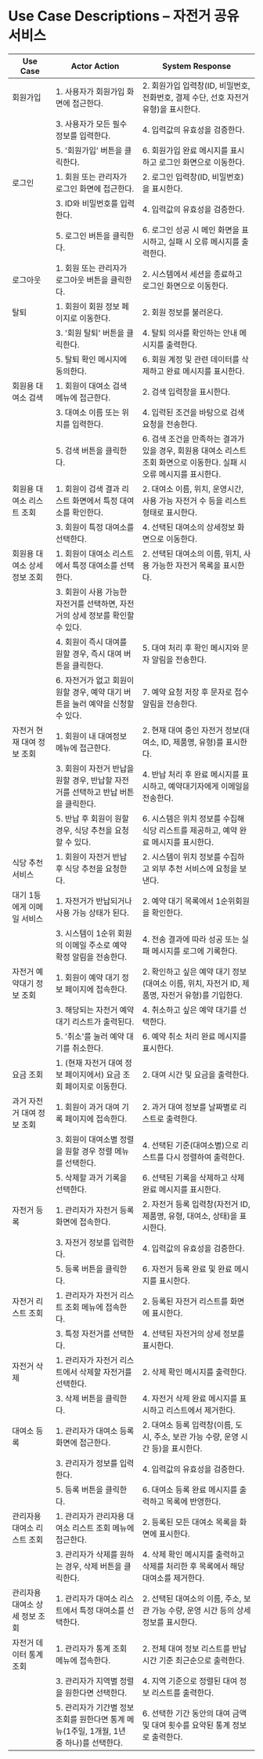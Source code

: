 # Use Case Descriptions – 자전거 공유 서비스

| Use Case | Actor Action | System Response |
|----------|--------------|-----------------|
| 회원가입 | 1. 사용자가 회원가입 화면에 접근한다. | 2. 회원가입 입력창(ID, 비밀번호, 전화번호, 결제 수단, 선호 자전거 유형)을 표시한다. |
|          | 3. 사용자가 모든 필수 정보를 입력한다. | 4. 입력값의 유효성을 검증한다. |
|          | 5. '회원가입' 버튼을 클릭한다. | 6. 회원가입 완료 메시지를 표시하고 로그인 화면으로 이동한다. |
| 로그인 | 1. 회원 또는 관리자가 로그인 화면에 접근한다. | 2. 로그인 입력창(ID, 비밀번호)을 표시한다. |
|  | 3. ID와 비밀번호를 입력한다. | 4. 입력값의 유효성을 검증한다. |
|  | 5. 로그인 버튼을 클릭한다. | 6. 로그인 성공 시 메인 화면을 표시하고, 실패 시 오류 메시지를 출력한다. |
| 로그아웃 | 1. 회원 또는 관리자가 로그아웃 버튼을 클릭한다. | 2. 시스템에서 세션을 종료하고 로그인 화면으로 이동한다. |
| 탈퇴 | 1. 회원이 회원 정보 페이지로 이동한다. | 2. 회원 정보를 불러온다. |
|  | 3. '회원 탈퇴' 버튼을 클릭한다. | 4. 탈퇴 의사를 확인하는 안내 메시지를 출력한다. |
|  | 5. 탈퇴 확인 메시지에 동의한다. | 6. 회원 계정 및 관련 데이터를 삭제하고 완료 메시지를 표시한다. |
| 회원용 대여소 검색 | 1. 회원이 대여소 검색 메뉴에 접근한다. | 2. 검색 입력창을 표시한다. |
|  | 3. 대여소 이름 또는 위치를 입력한다. | 4. 입력된 조건을 바탕으로 검색 요청을 전송한다. |
|  | 5. 검색 버튼을 클릭한다. | 6. 검색 조건을 만족하는 결과가 있을 경우, 회원용 대여소 리스트 조회 화면으로 이동한다. 실패 시 오류 메시지를 표시한다. |
| 회원용 대여소 리스트 조회 | 1. 회원이 검색 결과 리스트 화면에서 특정 대여소를 확인한다. | 2. 대여소 이름, 위치, 운영시간, 사용 가능 자전거 수 등을 리스트 형태로 표시한다. |
|  | 3. 회원이 특정 대여소를 선택한다. | 4. 선택된 대여소의 상세정보 화면으로 이동한다. |
| 회원용 대여소 상세정보 조회 | 1. 회원이 대여소 리스트에서 특정 대여소를 선택한다. | 2. 선택된 대여소의 이름, 위치, 사용 가능한 자전거 목록을 표시한다. |
|  | 3. 회원이 사용 가능한 자전거를 선택하면, 자전거의 상세 정보를 확인할 수 있다. |  |
|  | 4. 회원이 즉시 대여를 원할 경우, 즉시 대여 버튼을 클릭한다. | 5. 대여 처리 후 확인 메시지와 문자 알림을 전송한다. |
|  | 6. 자전거가 없고 회원이 원할 경우, 예약 대기 버튼을 눌러 예약을 신청할 수 있다. | 7. 예약 요청 저장 후 문자로 접수 알림을 전송한다. |
| 자전거 현재 대여 정보 조회 | 1. 회원이 내 대여정보 메뉴에 접근한다. | 2. 현재 대여 중인 자전거 정보(대여소, ID, 제품명, 유형)를 표시한다. |
|  | 3. 회원이 자전거 반납을 원할 경우, 반납할 자전거를 선택하고 반납 버튼을 클릭한다. | 4. 반납 처리 후 완료 메시지를 표시하고, 예약대기자에게 이메일을 전송한다. |
|  | 5. 반납 후 회원이 원할 경우, 식당 추천을 요청할 수 있다. | 6. 시스템은 위치 정보를 수집해 식당 리스트를 제공하고, 예약 완료 메시지를 표시한다. |
| 식당 추천 서비스 | 1. 회원이 자전거 반납 후 식당 추천을 요청한다. | 2. 시스템이 위치 정보를 수집하고 외부 추천 서비스에 요청을 보낸다. |
| 대기 1등에게 이메일 서비스 | 1. 자전거가 반납되거나 사용 가능 상태가 된다. | 2. 예약 대기 목록에서 1순위회원을 확인한다. |
|  | 3. 시스템이 1순위 회원의 이메일 주소로 예약 확정 알림을 전송한다. | 4. 전송 결과에 따라 성공 또는 실패 메시지를 로그에 기록한다. |
| 자전거 예약대기 정보 조회 | 1. 회원이 예약 대기 정보 페이지에 접속한다. | 2. 확인하고 싶은 예약 대기 정보(대여소 이름, 위치, 자전거 ID, 제품명, 자전거 유형)를 기입한다. |
|  | 3. 해당되는 자전거 예약 대기 리스트가 출력된다. | 4. 취소하고 싶은 예약 대기를 선택한다. |
|  | 5. '취소'를 눌러 예약 대기를 취소한다. | 6. 예약 취소 처리 완료 메시지를 표시한다. |
| 요금 조회 | 1. (현재 자전거 대여 정보 페이지에서) 요금 조회 페이지로 이동한다. | 2. 대여 시간 및 요금을 출력한다. |
| 과거 자전거 대여 정보 조회 | 1. 회원이 과거 대여 기록 페이지에 접속한다. | 2. 과거 대여 정보를 날짜별로 리스트로 출력한다. |
|  | 3. 회원이 대여소별 정렬을 원할 경우 정렬 메뉴를 선택한다. | 4. 선택된 기준(대여소별)으로 리스트를 다시 정렬하여 출력한다. |
|  | 5. 삭제할 과거 기록을 선택한다. | 6. 선택된 기록을 삭제하고 삭제 완료 메시지를 표시한다. |
| 자전거 등록 | 1. 관리자가 자전거 등록 화면에 접속한다. | 2. 자전거 등록 입력창(자전거 ID, 제품명, 유형, 대여소, 상태)을 표시한다. |
|  | 3. 자전거 정보를 입력한다. | 4. 입력값의 유효성을 검증한다. |
|  | 5. 등록 버튼을 클릭한다. | 6. 자전거 등록 완료 및 완료 메시지를 표시한다. |
| 자전거 리스트 조회 | 1. 관리자가 자전거 리스트 조회 메뉴에 접속한다. | 2. 등록된 자전거 리스트를 화면에 표시한다. |
|  | 3. 특정 자전거를 선택한다. | 4. 선택된 자전거의 상세 정보를 표시한다. |
| 자전거 삭제 | 1. 관리자가 자전거 리스트에서 삭제할 자전거를 선택한다. | 2. 삭제 확인 메시지를 출력한다. |
|  | 3. 삭제 버튼을 클릭한다. | 4. 자전거 삭제 완료 메시지를 표시하고 리스트에서 제거한다. |
| 대여소 등록 | 1. 관리자가 대여소 등록 화면에 접근한다. | 2. 대여소 등록 입력창(이름, 도시, 주소, 보관 가능 수량, 운영 시간 등)을 표시한다. |
|  | 3. 관리자가 정보를 입력한다. | 4. 입력값의 유효성을 검증한다. |
|  | 5. 등록 버튼을 클릭한다. | 6. 대여소 등록 완료 메시지를 출력하고 목록에 반영한다. |
| 관리자용 대여소 리스트 조회 | 1. 관리자가 관리자용 대여소 리스트 조회 메뉴에 접근한다. | 2. 등록된 모든 대여소 목록을 화면에 표시한다. |
|  | 3. 관리자가 삭제를 원하는 경우, 삭제 버튼을 클릭한다. | 4. 삭제 확인 메시지를 출력하고 삭제를 처리한 후 목록에서 해당 대여소를 제거한다. |
| 관리자용 대여소 상세 정보 조회 | 1. 관리자가 대여소 리스트에서 특정 대여소를 선택한다. | 2. 선택된 대여소의 이름, 주소, 보관 가능 수량, 운영 시간 등의 상세 정보를 표시한다. |
| 자전거 데이터 통계 조회 | 1. 관리자가 통계 조회 메뉴에 접속한다. | 2. 전체 대여 정보 리스트를 반납 시간 기준 최근순으로 출력한다. |
|  | 3. 관리자가 지역별 정렬을 원한다면 선택한다. | 4. 지역 기준으로 정렬된 대여 정보 리스트를 출력한다. |
|  | 5. 관리자가 기간별 정보 조회를 원한다면 통계 메뉴(1주일, 1개월, 1년 중 하나)를 선택한다. | 6. 선택한 기간 동안의 대여 금액 및 대여 횟수를 요약된 통계 정보로 출력한다. |